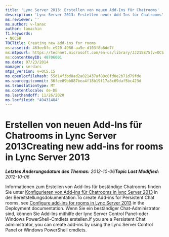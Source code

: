 ```yaml
---
title: 'Lync Server 2013: Erstellen von neuen Add-Ins für Chatrooms'
description: 'Lync Server 2013: Erstellen neuer Add-Ins für Chatrooms'
ms.reviewer: ''
ms.author: v-lanac
author: lanachin
f1.keywords:
- NOCSH
TOCTitle: Creating new add-ins for rooms
ms:assetid: 463ee8fc-e920-4986-aa5e-d103f8b8dd7f
ms:mtpsurl: https://technet.microsoft.com/en-us/library/JJ215875(v=OCS.15)
ms:contentKeyID: 48706001
ms.date: 07/23/2014
manager: serdars
mtps_version: v=OCS.15
ms.openlocfilehash: 55d14f3bd8ad2a021437af88c8fd0e2b71d79fde
ms.sourcegitcommit: 36fee89bb887bea4f18b19f17a8c69daf5bc423d
ms.translationtype: MT
ms.contentlocale: de-DE
ms.lasthandoff: 11/26/2020
ms.locfileid: "49431484"
---
```

# <a name="creating-new-add-ins-for-rooms-in-lync-server-2013"></a><span data-ttu-id="bb626-103">Erstellen von neuen Add-Ins für Chatrooms in Lync Server 2013</span><span class="sxs-lookup"><span data-stu-id="bb626-103">Creating new add-ins for rooms in Lync Server 2013</span></span>

<div data-xmlns="http://www.w3.org/1999/xhtml">

<div class="topic" data-xmlns="http://www.w3.org/1999/xhtml" data-msxsl="urn:schemas-microsoft-com:xslt" data-cs="https://msdn.microsoft.com/">

<div data-asp="https://msdn2.microsoft.com/asp">



</div>

<div id="mainSection">

<div id="mainBody"><span data-ttu-id="bb626-104">

<span> </span></span><span class="sxs-lookup"><span data-stu-id="bb626-104">

<span> </span></span></span>

<span data-ttu-id="bb626-105">_**Letztes Änderungsdatum des Themas:** 2012-10-06_</span><span class="sxs-lookup"><span data-stu-id="bb626-105">_**Topic Last Modified:** 2012-10-06_</span></span>

<span data-ttu-id="bb626-106">Informationen zum Erstellen von Add-Ins für beständige Chatrooms finden Sie unter [Konfigurieren von Add-Ins für Chatrooms in lync Server 2013](lync-server-2013-configure-add-ins-for-rooms.md) in der Bereitstellungsdokumentation.</span><span class="sxs-lookup"><span data-stu-id="bb626-106">To create Add-ins for Persistent Chat rooms, see [Configure add-ins for rooms in Lync Server 2013](lync-server-2013-configure-add-ins-for-rooms.md) in the Deployment documentation.</span></span> <span data-ttu-id="bb626-107">Wenn Sie ein beständiger Chat-Administrator sind, können Sie Add-Ins mithilfe der lync Server Control Panel-oder Windows PowerShell-Cmdlets erstellen.</span><span class="sxs-lookup"><span data-stu-id="bb626-107">If you are a Persistent Chat administrator, you can create add-ins by using the Lync Server Control Panel or Windows PowerShell cmdlets.</span></span>

<span data-ttu-id="bb626-108"></div>

<span> </span>

</div>

</div>

</span><span class="sxs-lookup"><span data-stu-id="bb626-108"></div>

<span> </span>

</div>

</div>

</span></span></div>


